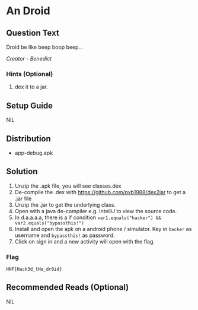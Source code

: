 # An Droid

## Question Text

Droid be like beep boop beep...

*Creator - Benedict*

### Hints (Optional)
1. dex it to a jar.

## Setup Guide
NIL

## Distribution
- app-debug.apk

## Solution
1. Unzip the .apk file, you will see classes.dex
2. De-compile the .dex with https://github.com/pxb1988/dex2jar to get a .jar file
3. Unzip the .jar to get the underlying class.
4. Open with a java de-compiler e.g. IntelliJ to view the source code.
5. In d.a.a.a.a, there is a if condition `var1.equals("hacker") && var2.equals("bypassthis!")`
6. Install and open the apk on a android phone / simulator. Key in `hacker` as username and `bypassthis!` as password.
7. Click on sign in and a new activity will open with the flag.

### Flag
`HNF{Hack3d_tHe_dr0id}`

## Recommended Reads (Optional)
NIL